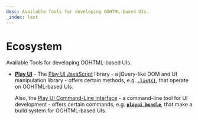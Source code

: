 ```yaml
---
desc: Available Tools for developing OOHTML-based UIs.
_index: last
---
```

# Ecosystem

Available Tools for developing OOHTML-based UIs.

+ **[Play UI](/tooling/play-ui)** - The [Play UI JavaScript](/tooling/play-ui/docs/getting-started/overview#play-ui-javascript) library - a jQuery-like DOM and UI manipulation library - offers certain methods, e.g. [**`.list()`**](/tooling/play-ui/docs/api/data/list), that operate on OOHTML-based UIs.
    
    Also, the [Play UI Command-Line Interface](/tooling/play-ui/docs/getting-started/overview#play-ui-command-line) - a command-line tool for UI development - offers certain commands, e.g. [**`playui bundle`**](/tooling/play-ui/docs/cli/bundle), that make a build system for OOHTML-based UIs.
